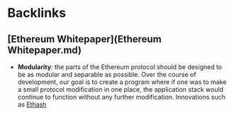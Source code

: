 
# Backlinks
## [Ethereum Whitepaper](Ethereum Whitepaper.md)
- **Modularity**: the parts of the Ethereum protocol should be designed to be as modular and separable as possible. Over the course of development, our goal is to create a program where if one was to make a small protocol modification in one place, the application stack would continue to function without any further modification. Innovations such as [Ethash](Ethash.md)

